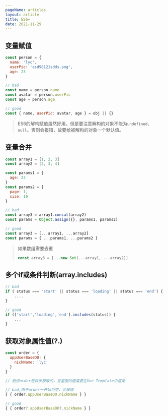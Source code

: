 ```yaml
---
pageName: articles
layout: article
title: ES6+
date: 2021-11-29
---
```


## 变量赋值

``` js
const person = {
  name: 'lyc',
  userPic: 'asd98121sdds.png',
  age: 23
}

// bad
const name = person.name
const avatar = person.userPic
const age = person.age

// good
const { name, userPic: avatar, age } = obj || {}
```

> ES6的解构赋值虽然好用。但是要注意解构的对象不能为`undefined`、`null`。否则会报错，故要给被解构的对象一个默认值。

## 变量合并

```js
const array1 = [1, 2, 3]
const array2 = [2, 3, 4]

const params1 = {
  age: 23
}
const params2 = {
  page: 1,
  size: 10
}

// bad
const array3 = array1.concat(array2)
const params = Object.assign({}, params1, params2)

// good
const array3 = [...array1, ...array2]
const params = { ...params1, ...params2 }
```

> 如果数组需要去重
>
> ```js
> const array3 = [...new Set(...array1, ...array2)]
> ```



## 多个if或条件判断(array.includes)

```js
// bad
if ( status === 'start' || status === 'loading' || status === 'end') {
    ....
}

// good
if (['start','loading','end'].includes(status)) {
    ...
}
```

## 获取对象属性值(?.)

``` js
const order = {
  appUserBaseDO: {
    nickName: 'lyc'
  }
}

// 假设order是异步获取的，且里面的值需要在Vue Template中渲染

// bad,由于order一开始为空，会报错
{ { order.appUserBaseDO.nickName } }

// good
{ { order?.appUserBaseDO?.nickName } }
```


